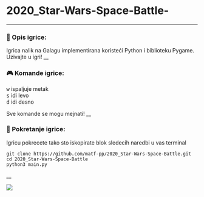 # 2020_Star-Wars-Space-Battle-
___

### :memo: Opis igrice:

Igrica nalik na Galagu implementirana koristeći Python i biblioteku Pygame.
Uzivajte u igri!
__

### :video_game: Komande igrice:

<kbd>w</kbd> ispaljuje metak <br>
<kbd>s</kbd> idi levo <br>
<kbd>d</kbd> idi desno <br>

Sve komande se mogu mejnati!
__

### :wrench: Pokretanje igrice:

Igricu pokrecete tako sto iskopirate blok sledecih naredbi u vas terminal 
```shell
git clone https://github.com/matf-pp/2020_Star-Wars-Space-Battle.git
cd 2020_Star-Wars-Space-Battle
python3 main.py
```
__

![](https://github.com/matf-pp/2020_Star-Wars-Space-Battle/blob/master/Screenshots/version-01-2.png)
